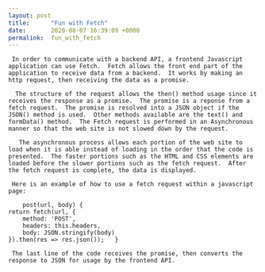 ```yaml
---
layout: post
title:      "Fun with Fetch"
date:       2020-08-07 16:39:09 +0000
permalink:  fun_with_fetch
---
```



     In order to communicate with a backend API, a frontend Javascript application can use Fetch.  Fetch allows the front end part of the application to receive data from a backend.  It works by making an http request, then receiving the data as a promise.

      The structure of the request allows the then() method usage since it receives the response as a promise.  The promise is a reponse from a fetch request.  The promise is resolved into a JSON object if the JSON() method is used.  Other methods available are the text() and formData() method.  The Fetch request is performed in an Asynchronous manner so that the web site is not slowed down by the request.  
     
       The asynchronous process allows each portion of the web site to load when it is able instead of loading in the order that the code is presented.  The faster portions such as the HTML and CSS elements are loaded before the slower portions such as the fetch request.  After the fetch request is complete, the data is displayed.  
     
     Here is an example of how to use a fetch request within a javascript page:
		 
		post(url, body) {
	return fetch(url, {
		method: 'POST',
		headers: this.headers,
		body: JSON.stringify(body)
	}).then(res => res.json());   }
     
     The last line of the code receives the promise, then converts the response to JSON for usage by the frontend API. 

